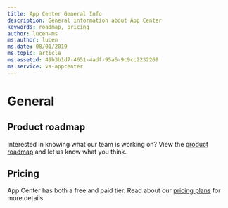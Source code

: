 ```yaml
---
title: App Center General Info
description: General information about App Center
keywords: roadmap, pricing
author: lucen-ms
ms.author: lucen
ms.date: 08/01/2019
ms.topic: article
ms.assetid: 49b3b1d7-4651-4adf-95a6-9c9cc2232269
ms.service: vs-appcenter
---
```


# General

## Product roadmap

Interested in knowing what our team is working on? View the [product roadmap](roadmap.md) and let us know what you think.

## Pricing

App Center has both a free and paid tier. Read about our [pricing plans](pricing.md) for more details.
